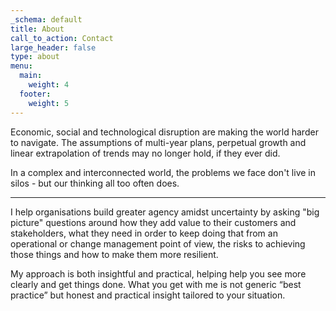 ```yaml
---
_schema: default
title: About
call_to_action: Contact
large_header: false
type: about
menu:
  main:
    weight: 4
  footer:
    weight: 5
---
```

Economic, social and technological disruption are making the world harder to navigate. The assumptions of multi-year plans, perpetual growth and linear extrapolation of trends may no longer hold, if they ever did. 

In a complex and interconnected world, the problems we face don't live in silos - but our thinking all too often does.

---
I help organisations build greater agency amidst uncertainty by asking "big picture" questions around how they add value to their customers and stakeholders, what they need in order to keep doing that from an operational or change management point of view, the risks to achieving those things and how to make them more resilient. 

My approach is both insightful and practical, helping help you see more clearly and get things done. What you get with me is not generic “best practice” but honest and practical insight tailored to your situation.

